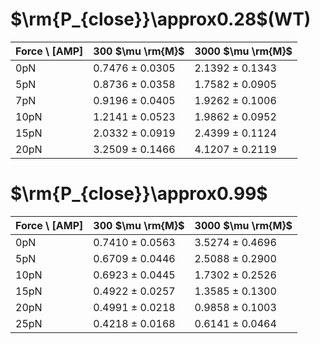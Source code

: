 # $\rm{P_{close}}\approx0.28$(WT)
| Force \ [AMP] | 300 $\mu \rm{M}$ | 3000 $\mu \rm{M}$ |
|-------------|---------|---------|
| 0pN | 0.7476 ± 0.0305 | 2.1392 ± 0.1343 |
| 5pN | 0.8736 ± 0.0358 | 1.7582 ± 0.0905 |
| 7pN | 0.9196 ± 0.0405 | 1.9262 ± 0.1006 |
| 10pN | 1.2141 ± 0.0523 | 1.9862 ± 0.0952 |
| 15pN | 2.0332 ± 0.0919 | 2.4399 ± 0.1124 |
| 20pN | 3.2509 ± 0.1466 | 4.1207 ± 0.2119 |


# $\rm{P_{close}}\approx0.99$
| Force \ [AMP] | 300 $\mu \rm{M}$ | 3000 $\mu \rm{M}$ |
|-------------|---------|---------|
| 0pN | 0.7410 ± 0.0563 | 3.5274 ± 0.4696 |
| 5pN | 0.6709 ± 0.0446 | 2.5088 ± 0.2900 |
| 10pN | 0.6923 ± 0.0445 | 1.7302 ± 0.2526 |
| 15pN | 0.4922 ± 0.0257 | 1.3585 ± 0.1300 |
| 20pN | 0.4991 ± 0.0218 | 0.9858 ± 0.1003 |
| 25pN | 0.4218 ± 0.0168 | 0.6141 ± 0.0464 |


